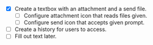 * [X] Create a textbox with an attachment and a send file.
  * [ ] Configure attachment icon that reads files given.
  * [ ] Configure send icon that accepts given prompt.
* [ ] Create a history for users to access.
* [ ] Fill out text later.